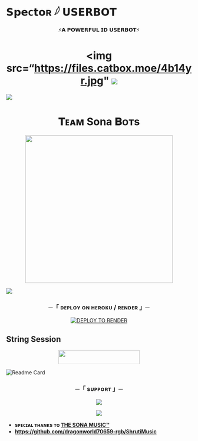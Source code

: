 #    𝗦𝗽𝗲ᴄ𝘁𝗼ʀ 𓆪 𝗨𝗦𝗘𝗥𝗕𝗢𝗧

<p align="center">⚡️𝗔 𝗣𝗢𝗪𝗘𝗥𝗙𝗨𝗟 𝗜𝗗 𝗨𝗦𝗘𝗥𝗕𝗢𝗧⚡️</p>

<h1 align="center"
### 🚩🚩 जय बजरंग बली 🚩🚩
<h1 align="center"
  
<img src=“https://files.catbox.moe/4b14yr.jpg"
<img src="https://readme-typing-svg.herokuapp.com?color=FF0085&width=620&lines=🍁+🚩+𝗣𝗢𝗪𝗘𝗥𝗘𝗗+𝗕𝗬+𝙎𝙥𝙚𝙘𝙩𝙤𝙧+𝗞𝗜𝗡𝗚+𝗔𝗥𝗔+🚩+🍁"></b></h3>
<img src="https://user-images.githubusercontent.com/73097560/115834477-dbab4500-a447-11eb-908a-139a6edaec5c.gif">
<h1 align="center"><b>𝐓ᴇᴀᴍ Sona 𝐁ᴏᴛs</b></h1>
<p align="center"><a href="https://sex"><img src="https://files.catbox.moe/mlwgfu.jpg" width="400"></a></p>
<img src="https://user-images.githubusercontent.com/73097560/115834477-dbab4500-a447-11eb-908a-139a6edaec5c.gif">


<h3 align="center">
    ─「 ᴅᴇᴩʟᴏʏ ᴏɴ ʜᴇʀᴏᴋᴜ / ʀᴇɴᴅᴇʀ 」─
</h3>

<p align="center"><a href="https://dashboard.heroku.com/new?template=>GitHub.com/dragonworld70659-rgb/Alpha_UserBot <img src="https://img.shields.io/badge/Deploy%20On%20Heroku-green?style=for-the-badge&logo=heroku" width="220" height="38.45"/></a></p>




<p align="center"## 𝖣𝖤𝖯𝖫𝖮𝖸 𝖳𝖮 𝖱𝖤𝖭𝖣𝖤𝖱

[![DEPLOY TO RENDER](https://render.com/images/deploy-to-render-button.svg)](https://render.com/deploy?repo=https://github.com/TEAMPURVI/ALPHA_USERBOT)

## String Session

<p align="center"><a href="https://t.me/StringFatherRobot"> <img src="https://img.shields.io/badge/String%20Session-black?style=for-the-badge&logo=replit" width="220" height="38.45"/></a></p>


![Readme Card](https://github-readme-stats.vercel.app/api/pin/?username=TEAMPURVI&repo=ALPHA_USERBOT&theme=flag-india)


<h3 align="center">
    ─「 sᴜᴩᴩᴏʀᴛ 」─
</h3>

<p align="center">
<a href="https://t.me/"><img src="https://img.shields.io/badge/-Support%20Group-blue.svg?style=for-the-badge&logo=Telegram"></a>
</p>

<p align="center">
<a href="(https://t.me/https://t.me/+Q25anL0Ckuk5NzM1"><img src="https://img.shields.io/badge/-Support%20Channel-blue.svg?style=for-the-badge&logo=Telegram"></a>
</p>


- <b> sᴩᴇᴄɪᴀʟ ᴛʜᴀɴᴋs ᴛᴏ [𝖳HE SONA MUSIC™]() 
- https://github.com/dragonworld70659-rgb/ShrutiMusic </b>
